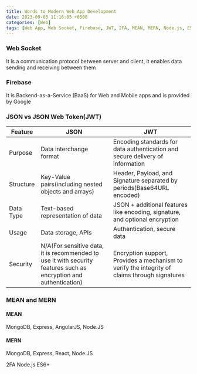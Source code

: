 ```yaml
---
title: Words to Modern Web App Development
date: 2023-09-05 11:16:05 +0500
categories: [Web]
tags: [Web App, Web Socket, Firebase, JWT, 2FA, MEAN, MERN, Node.js, ES6+]
---
```


### Web Socket
It is a communication protocol between server and client, it enables data sending and receiving between them

### Firebase
It is Backend-as-a-Service (BaaS) for Web and Mobile apps and is provided by Google

### JSON vs JSON Web Token(JWT)

| Feature   | JSON                                             | JWT                                                                                 |
|-----------|--------------------------------------------------|-------------------------------------------------------------------------------------|
| Purpose   | Data interchange format                          | Encoding standards for data authentication and secure delivery of information       |
| Structure | Key-Value pairs(including nested objects and arrays) | Header, Payload, and Signature separated by periods(Base64URL encoded)              |
| Data Type | Text-based representation of data                | JSON + additional features like encoding, signature, and optional encryption        |
| Usage     | Data storage, APIs                               | Authentication, secure data                                                         |
| Security  | N/A(For sensitive data, it is recommended to use it with security features such as encryption and authentication) | Encryption support, Provides a mechanism to verify the integrity of claims through signatures |

### MEAN and MERN

#### MEAN
MongoDB, Express, AngularJS, Node.JS

#### MERN
MongoDB, Express, React, Node.JS

2FA
Node.js
ES6+




